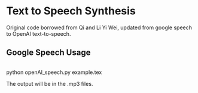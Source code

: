 # Text to Speech Synthesis #

Original code borrowed from Qi and Li Yi Wei, updated from google speech to OpenAI text-to-speech.


## Google Speech Usage ##
```
```
python openAI_speech.py example.tex




The output will be in the .mp3 files.